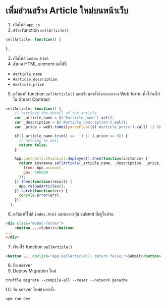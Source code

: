 # เพิ่มส่วนสร้าง Article ใหม่บนหน้าเว็บ

1. เปิดไฟล์ `app.js`
2. สร้าง function `sellArticle()`

```js
sellArticle: function() {
   
},
```

 3. เปิดไฟล์ `index.html`
4. สังเกต HTML element ต่อไปนี้
- `#article_name`
- `#article_description`
- `#article_price`

5. กลับมาที่ function `sellArticle()` และเขียนคำสั่งดึงค่าออกจาก Web form เพื่อใส่ลงไปใน Smart Contract 

```js
sellArticle: function() {
    // retrieve the detail of the article
    var _article_name = $('#article_name').val();
    var _description = $('#article_description').val();
    var _price = web3.toWei(parseFloat($('#article_price').val() || 0), "ether");

    if((_article_name.trim() == '') || (_price == 0)) {
      // nothing to sell
      return false;
    }

    App.contracts.ChainList.deployed().then(function(instance) {
      return instance.sellArticle(_article_name, _description, _price, {
        from: App.account,
        gas: 500000
      });
    }).then(function(result) {
      App.reloadArticles();
    }).catch(function(err) {
      console.error(err);
    });
  },
```

6. กลับมาที่ไฟล์ `index.html` และมองค่าปุ่ม submit ที่อยู่ในส่วน

```html
<div class="modal-footer">
	<button ...>Submit</button>
...
</div>
```

7. เรียกใช้ function `sellArticle()`

```html
<button ... onclick="App.sellArticle(); return false;">Submit</button>
```

8. ปิด server 
9. Deploy Migration ใหม่

```pwsh
truffle migrate --compile-all --reset --network ganache
```

10. รัน server ใหม่ด้วยคำสั่ง

```pwsh
npm run dev
```

